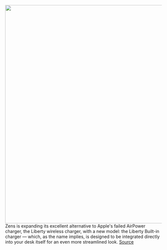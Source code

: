 <img src='https://cdn.vox-cdn.com/thumbor/TFxYIVPH0L9wljA-sXxUdLfJzME=/0x0:3000x1687/1200x800/filters:focal(1260x604:1740x1084)/cdn.vox-cdn.com/uploads/chorus_image/image/70532841/Liberty_built_in_Lifestyle_2__2_.0.jpg' width='700px' /><br/>
Zens is expanding its excellent alternative to Apple's failed AirPower charger, the Liberty wireless charger, with a new model: the Liberty Built-in charger — which, as the name implies, is designed to be integrated directly into your desk itself for an even more streamlined look.
<a href='https://www.theverge.com/2022/2/21/22938809/zen-libery-wireless-charger-built-in-airpower-price'> Source <a/>